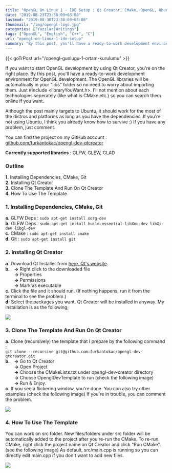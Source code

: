 ```yaml
---
title: "OpenGL On Linux 1 - IDE Setup : Qt Creator, CMake, OpenGL, Ubuntu"
date: "2019-08-23T23:38:09+03:00"
lastmod: "2019-08-30T23:38:09+03:00"
thumbnail: "/img/opengl-logo.jpg"
categories: ["Yazılar|Writings"]
tags: ["OpenGL", "English", "C++", "C"]
url: "opengl-on-linux-1-ide-setup"
summary: "By this post, you'll have a ready-to-work development environment for OpenGL development. The OpenGL libraries will be automatically in your libs folder so no need to worry about importing them. Just #include &lt;libraryYouWant.h>."
---
```


{{< goTrPost url="/opengl-gunlugu-1-ortam-kurulumu" >}} <br>

If you want to start OpenGL development by using Qt Creator, you're on the right place. By this post, you'll have a ready-to-work development environment for OpenGL development. The OpenGL libraries will be automatically in your "libs" folder so no need to worry about importing them. Just #include &lt;libraryYouWant.h>. I'll not mention about each technologies seperately (like what is CMake etc.) so you can search them online if you want.

Although the post mainly targets to Ubuntu, it should work for the most of the distros and platforms as long as you have the dependencies. If you're not using Ubuntu, I think you already know how to survive :) If you have any problem, just comment.

You can find the project on my GitHub account : [github.com/furkantokac/opengl-dev-qtcreator](https://github.com/furkantokac/opengl-dev-qtcreator)

**Currently supported libraries** : GLFW, GLEW, GLAD


### Outline

**1.** Installing Dependencies, CMake, Git <br>
**2.** Installing Qt Creator <br>
**3.** Clone The Template And Run On Qt Creator <br>
**4.** How To Use The Template


### 1. Installing Dependencies, CMake, Git

**a.** GLFW Deps : `sudo apt-get install xorg-dev` <br>
**b.** GLEW Deps : `sudo apt-get install build-essential libXmu-dev libXi-dev libgl-dev` <br>
**c.** CMake : `sudo apt-get install cmake` <br>
**d.** Git : `sudo apt-get install git`


### 2. Installing Qt Creator

**a.** Download Qt Installer from <a href="https://www.qt.io/download-qt-installer">here, Qt's website</a>. <br>
**b.**&emsp;**->** Right click to the downloaded file <br>
&emsp;&emsp;**->** Properties <br>
&emsp;&emsp;**->** Permissions <br>
&emsp;&emsp;**->** Mark as executable <br>
**c.** Click the file and it should run. (If nothing happens, run it from the terminal to see the problem.) <br>
**d.** Select the packages you want. Qt Creator will be installed in anyway. My installation is as the following;

![ ](/img/qt-installation-packages.png#center)


### 3. Clone The Template And Run On Qt Creator

**a.** Clone (recursively) the template that I prepare by the following command : <br>`git clone --recursive git@github.com:furkantokac/opengl-dev-qtcreator.git` <br>
**b.**&emsp;**->** Go to Qt Creator <br>
&emsp;&emsp;**->** Open Project <br>
&emsp;&emsp;**->** Choose the CMakeLists.txt under opengl-dev-creator directory <br>
&emsp;&emsp;**->** Choose OpenglDevTemplate to run (check the following image) <br>
&emsp;&emsp;**->** Run & Enjoy. <br>
**c.** If you see a flickering window, you're done. You can also try other examples (check the following image) If you're in trouble, you can comment the problem.

![ ](/img/qtcreator-run-glfw-examples.png#center)


### 4. How To Use The Template

You can work on src folder. New files/folders under src folder will be automatically added to the project after you re-run the CMake. To re-run CMake, right click the project name on Qt Creator and click "Run CMake". (see the following image) As default, src/main.cpp is running so you can directly edit main.cpp if you don't want to add new files.

![ ](/img/qtcreator-run-cmake.png#center)
